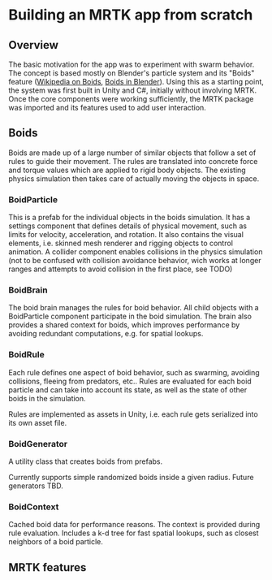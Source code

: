 # Building an MRTK app from scratch

## Overview

The basic motivation for the app was to experiment with swarm behavior. The concept is based mostly on Blender's particle system and its "Boids" feature ([Wikipedia on Boids](https://en.wikipedia.org/wiki/Boids), [Boids in Blender](https://docs.blender.org/manual/en/latest/physics/particles/emitter/physics/boids.html)). Using this as a starting point, the system was first built in Unity and C#, initially without involving MRTK. Once the core components were working sufficiently, the MRTK package was imported and its features used to add user interaction.

## Boids

Boids are made up of a large number of similar objects that follow a set of rules to guide their movement. The rules are translated into concrete force and torque values which are applied to rigid body objects. The existing physics simulation then takes care of actually moving the objects in space.

### BoidParticle

This is a prefab for the individual objects in the boids simulation. It has a settings component that defines details of physical movement, such as limits for velocity, acceleration, and rotation. It also contains the visual elements, i.e. skinned mesh renderer and rigging objects to control animation. A collider component enables collisions in the physics simulation (not to be confused with collision avoidance behavior, wich works at longer ranges and attempts to avoid collision in the first place, see TODO)

### BoidBrain

The boid brain manages the rules for boid behavior. All child objects with a BoidParticle component participate in the boid simulation. The brain also provides a shared context for boids, which improves performance by avoiding redundant computations, e.g. for spatial lookups.

### BoidRule

Each rule defines one aspect of boid behavior, such as swarming, avoiding collisions, fleeing from predators, etc.. Rules are evaluated for each boid particle and can take into account its state, as well as the state of other boids in the simulation.

Rules are implemented as assets in Unity, i.e. each rule gets serialized into its own asset file.

### BoidGenerator

A utility class that creates boids from prefabs.

Currently supports simple randomized boids inside a given radius. Future generators TBD.

### BoidContext

Cached boid data for performance reasons. The context is provided during rule evaluation. Includes a k-d tree for fast spatial lookups, such as closest neighbors of a boid particle.

## MRTK features

